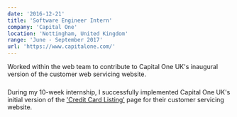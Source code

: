 ```yaml
---
date: '2016-12-21'
title: 'Software Engineer Intern'
company: 'Capital One'
location: 'Nottingham, United Kingdom'
range: 'June - September 2017'
url: 'https://www.capitalone.com/'
---
```


<p style="padding-bottom:10px">
Worked within the web team to contribute to Capital One UK's inaugural version of the customer web servicing website.
</p>

<p>
During my 10-week internship, I successfully implemented Capital One UK's initial version of the 
<a class="inline-link" href="https://www.capitalone.co.uk/creditcards/credit-cards">'Credit Card Listing'</a> page for their customer servicing website.
</p>
